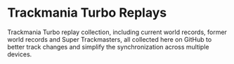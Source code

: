 # Trackmania Turbo Replays

Trackmania Turbo replay collection, including current world records, former world records and Super Trackmasters, all 
collected here on GitHub to better track changes and simplify the synchronization across multiple devices.
